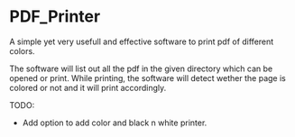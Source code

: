 # PDF_Printer
A simple yet very usefull and effective software to print pdf of different colors. 

The software will list out all the pdf in the given directory which can be opened or print. 
While printing, the software will detect wether the page is colored or not and it will print accordingly. 

TODO:
- Add option to add color and black n white printer.
